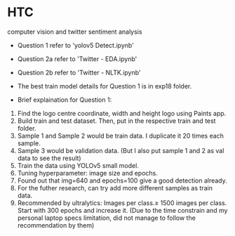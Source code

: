 # HTC
computer vision and twitter sentiment analysis

- Question 1 refer to 'yolov5 Detect.ipynb'
- Question 2a refer to 'Twitter - EDA.ipynb'
- Question 2b refer to 'Twitter - NLTK.ipynb'

- The best train model details for Question 1 is in exp18 folder.

- Brief explaination for Question 1:
1. Find the logo centre coordinate, width and height logo using Paints app.
2. Build train and test dataset. Then, put in the respective train and test folder.
3. Sample 1 and Sample 2 would be train data. I duplicate it 20 times each sample.
4. Sample 3 would be validation data. (But I also put sample 1 and 2 as val data to see the result)
5. Train the data using YOLOv5 small model. 
6. Tuning hyperparameter: image size and epochs.
7. Found out that img=640 and epochs=100 give a good detection already.
8. For the futher research, can try add more different samples as train data. 
9. Recommended by ultralytics: Images per class.≥ 1500 images per class. Start with 300 epochs and increase it. (Due to the time constrain and my personal laptop specs limitation, did not manage to follow the recommendation by them)
